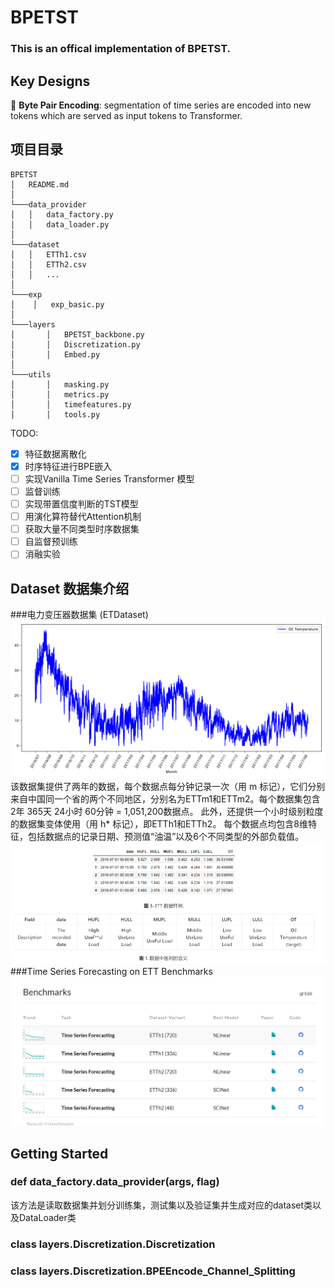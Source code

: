 # BPETST

### This is an offical implementation of BPETST.

## Key Designs

:star2: **Byte Pair Encoding**: segmentation of time series are encoded into new tokens which are served as input tokens to Transformer.

## 项目目录
```
BPETST
│   README.md  
│
└───data_provider
│   │   data_factory.py
│   │   data_loader.py
│  
└───dataset
│   │   ETTh1.csv
│   │   ETTh2.csv
│   │   ...
│   
└───exp
│    │   exp_basic.py
│  
└───layers
│       │   BPETST_backbone.py
│       │   Discretization.py
│       │   Embed.py
│  
└───utils
│       │   masking.py
│       │   metrics.py
│       │   timefeatures.py
│       │   tools.py

```
TODO: 
- [x] 特征数据离散化
- [x] 时序特征进行BPE嵌入
- [ ] 实现Vanilla Time Series Transformer 模型
- [ ] 监督训练
- [ ] 实现带置信度判断的TST模型
- [ ] 用演化算符替代Attention机制
- [ ] 获取大量不同类型时序数据集
- [ ] 自监督预训练
- [ ] 消融实验
## Dataset 数据集介绍
###电力变压器数据集 (ETDataset)
![ETT](./figures/ett.png "ETDataSet Target图示")
该数据集提供了两年的数据，每个数据点每分钟记录一次（用 m 标记），它们分别来自中国同一个省的两个不同地区，分别名为ETTm1和ETTm2。每个数据集包含2年 365天 24小时 60分钟 = 1,051,200数据点。 此外，还提供一个小时级别粒度的数据集变体使用（用 h* 标记），即ETTh1和ETTh2。 每个数据点均包含8维特征，包括数据点的记录日期、预测值“油温”以及6个不同类型的外部负载值。
![ETT](./figures/ett_mean.png "ETDataSet 各列意义")
###Time Series Forecasting on ETT Benchmarks
![ETT](./figures/benchmarks.png "ETDataSet 各列意义")

## Getting Started
### def data_factory.data_provider(args, flag)
该方法是读取数据集并划分训练集，测试集以及验证集并生成对应的dataset类以及DataLoader类

### class layers.Discretization.Discretization

### class layers.Discretization.BPEEncode_Channel_Splitting

